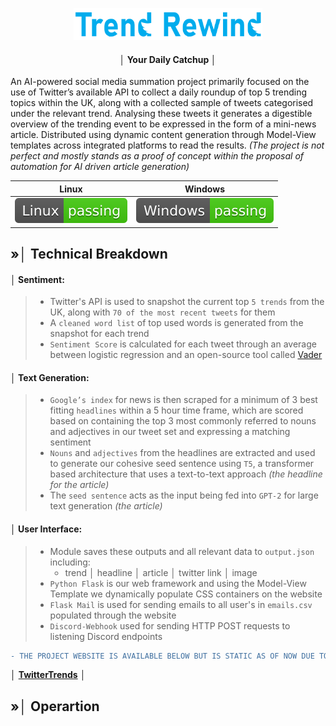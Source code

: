 <p align="center" width="100%">
    <img width="60%" src="/website/static/img/RewindLogoSmall.png">
</p>
<div align="center">
  <h4>│ Your Daily Catchup │</h4>
</div>

An AI-powered social media summation project primarily focused on the use of Twitter’s available API to collect a daily roundup of top 5 trending topics within the UK, along with a collected sample of tweets categorised under the relevant trend. Analysing these tweets it generates a digestible overview of the trending event to be expressed in the form of a mini-news article. Distributed using dynamic content generation through Model-View templates across integrated platforms to read the results. *(The project is not perfect and mostly stands as a proof of concept within the proposal of automation for AI driven article generation)*

| Linux  | Windows |
|--------|---------|
| ![GitHub Workflow Status](https://github.com/CR3A7OR/AutoSleuth/blob/main/README_Photos/Linux%20passing.svg) | ![GitHub Workflow Status](https://github.com/CR3A7OR/AutoSleuth/blob/main/README_Photos/Windows%20passing.svg) |

## »│ Technical Breakdown

#### │ **Sentiment**:
> - Twitter's API is used to snapshot the current top `5 trends` from the UK, along with `70 of the most recent tweets` for them
> - A `cleaned word list` of top used words is generated from the snapshot for each trend
> - `Sentiment Score` is calculated for each tweet through an average between logistic regression and an open-source tool called [Vader](https://github.com/cjhutto/vaderSentiment)

#### │ **Text Generation**: 
> - `Google’s index` for news is then scraped for a minimum of 3 best fitting `headlines` within a 5 hour time frame, which are scored based on containing
the top 3 most commonly referred to nouns and adjectives in our tweet set and expressing a matching sentiment
> - `Nouns` and `adjectives` from the headlines are extracted and used to generate our cohesive seed sentence using `T5`, a transformer based architecture that uses a text-to-text approach *(the headline for the article)*
> - The `seed sentence` acts as the input being fed into `GPT-2` for large text generation *(the article)*

#### │ **User Interface**: 
> - Module saves these outputs and all relevant data to `output.json` including: 
>   - trend │ headline │ article │ twitter link │ image
> - `Python Flask` is our web framework and using the Model-View Template we dynamically populate CSS containers on the website
> - `Flask Mail` is used for sending emails to all user's in `emails.csv` populated through the website
> - `Discord-Webhook` used for sending HTTP POST requests to listening Discord endpoints

```diff
- THE PROJECT WEBSITE IS AVAILABLE BELOW BUT IS STATIC AS OF NOW DUE TO SERVER ARCHITECTURE LIMITATIONS -
```
 
│ [**TwitterTrends**](http://twitr.trioffline.com:25565/) │

## »│ Operartion

